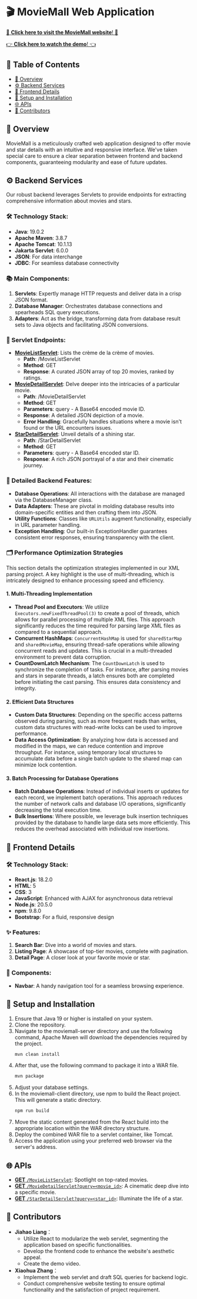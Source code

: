 # 🎬 MovieMall Web Application

[🎥 **Click here to visit the MovieMall website**! 🎥](https://movie-mall.com:8443/#/)

[👉 **Click here to watch the demo**! 👈](https://www.youtube.com/watch?v=QotI8r10k1s)

## 📌 Table of Contents
- [📖 Overview](#overview)
- [⚙️ Backend Services](#backend-services)
- [🎨 Frontend Details](#frontend-details)
- [🔧 Setup and Installation](#setup-and-installation)
- [🌐 APIs](#apis)
- [🤝 Contributors](#contributors)

## 📖 Overview
MovieMall is a meticulously crafted web application designed to offer movie and star details with an intuitive and responsive interface. We've taken special care to ensure a clear separation between frontend and backend components, guaranteeing modularity and ease of future updates.

## ⚙️ Backend Services
Our robust backend leverages Servlets to provide endpoints for extracting comprehensive information about movies and stars. 

### 🛠️ Technology Stack:
- **Java**: 19.0.2
- **Apache Maven**: 3.8.7
- **Apache Tomcat**: 10.1.13
- **Jakarta Servlet**: 6.0.0
- **JSON**: For data interchange
- **JDBC**: For seamless database connectivity

### 📚 Main Components:
1. **Servlets**: Expertly manage HTTP requests and deliver data in a crisp JSON format.
2. **Database Manager**: Orchestrates database connections and spearheads SQL query executions.
3. **Adapters**: Act as the bridge, transforming data from database result sets to Java objects and facilitating JSON conversions.

### 🔗 Servlet Endpoints:
- [**MovieListServlet**](#movielistservlet): Lists the crème de la crème of movies.
  - **Path**: /MovieListServlet
  - **Method**: GET
  - **Response**: A curated JSON array of top 20 movies, ranked by ratings.
- [**MovieDetailServlet**](#moviedetailservlet): Delve deeper into the intricacies of a particular movie.
  - **Path**: /MovieDetailServlet
  - **Method**: GET
  - **Parameters**: query - A Base64 encoded movie ID.
  - **Response**: A detailed JSON depiction of a movie.
  - **Error Handling**: Gracefully handles situations where a movie isn't found or the URL encounters issues.
- [**StarDetailServlet**](#stardetailservlet): Unveil details of a shining star.
  - **Path**: /StarDetailServlet
  - **Method**: GET
  - **Parameters**: query - A Base64 encoded star ID.
  - **Response**: A rich JSON portrayal of a star and their cinematic journey.

### 📖 Detailed Backend Features:
- **Database Operations**: All interactions with the database are managed via the DatabaseManager class. 
- **Data Adapters**: These are pivotal in molding database results into domain-specific entities and then crafting them into JSON.
- **Utility Functions**: Classes like `URLUtils` augment functionality, especially in URL parameter handling.
- **Exception Handling**: Our built-in ExceptionHandler guarantees consistent error responses, ensuring transparency with the client.

### 🗂️ Performance Optimization Strategies
This section details the optimization strategies implemented in our XML parsing project. A key highlight is the use of multi-threading, which is intricately designed to enhance processing speed and efficiency.

#### 1. Multi-Threading Implementation
- **Thread Pool and Executors**: We utilize `Executors.newFixedThreadPool(3)` to create a pool of threads, which allows for parallel processing of multiple XML files. This approach significantly reduces the time required for parsing large XML files as compared to a sequential approach.
- **Concurrent HashMaps**: `ConcurrentHashMap` is used for `sharedStarMap` and `sharedMovieMap`, ensuring thread-safe operations while allowing concurrent reads and updates. This is crucial in a multi-threaded environment to prevent data corruption.
- **CountDownLatch Mechanism**: The `CountDownLatch` is used to synchronize the completion of tasks. For instance, after parsing movies and stars in separate threads, a latch ensures both are completed before initiating the cast parsing. This ensures data consistency and integrity.

#### 2. Efficient Data Structures
- **Custom Data Structures**: Depending on the specific access patterns observed during parsing, such as more frequent reads than writes, custom data structures with read-write locks can be used to improve performance.
- **Data Access Optimization**: By analyzing how data is accessed and modified in the maps, we can reduce contention and improve throughput. For instance, using temporary local structures to accumulate data before a single batch update to the shared map can minimize lock contention.

#### 3. Batch Processing for Database Operations
- **Batch Database Operations**: Instead of individual inserts or updates for each record, we implement batch operations. This approach reduces the number of network calls and database I/O operations, significantly decreasing the total execution time.
- **Bulk Insertions**: Where possible, we leverage bulk insertion techniques provided by the database to handle large data sets more efficiently. This reduces the overhead associated with individual row insertions.



## 🎨 Frontend Details

### 🛠️ Technology Stack:
- **React.js**: 18.2.0
- **HTML**: 5
- **CSS**: 3
- **JavaScript**: Enhanced with AJAX for asynchronous data retrieval
- **Node.js**: 20.5.0
- **npm**: 9.8.0
- **Bootstrap**: For a fluid, responsive design

### ✨ Features:
1. **Search Bar**: Dive into a world of movies and stars.
2. **Listing Page**: A showcase of top-tier movies, complete with pagination.
3. **Detail Page**: A closer look at your favorite movie or star.

### 🧩 Components:
- **Navbar**: A handy navigation tool for a seamless browsing experience.

## 🔧 Setup and Installation
1. Ensure that Java 19 or higher is installed on your system.
2. Clone the repository.
3. Navigate to the moviemall-server directory and use the following command, Apache Maven will download the dependencies required by the project.
   ```bash
   mvn clean install
4. After that, use the following command to package it into a WAR file.
   ```bash
   mvn package
4. Adjust your database settings.
5. In the moviemall-client directory, use npm to build the React project. This will generate a static directory.
   ```bash
   npm run build
6. Move the static content generated from the React build into the appropriate location within the WAR directory structure.
7. Deploy the combined WAR file to a servlet container, like Tomcat.
8. Access the application using your preferred web browser via the server's address.


## 🌐 APIs
- [**GET** `/MovieListServlet`](#movielistservlet): Spotlight on top-rated movies.
- [**GET** `/MovieDetailServlet?query=<movie_id>`](#moviedetailservlet): A cinematic deep dive into a specific movie.
- [**GET** `/StarDetailServlet?query=<star_id>`](#stardetailservlet): Illuminate the life of a star.

## 🤝 Contributors
- **Jiahao Liang**：
    - Utilize React to modularize the web servlet, segmenting the application based on specific functionalities.
    - Develop the frontend code to enhance the website's aesthetic appeal.
    - Create the demo video.
- **Xiaohua Zhang**：
  - Implement the web servlet and draft SQL queries for backend logic.
  - Conduct comprehensive website testing to ensure optimal functionality and the satisfaction of project requirement.
